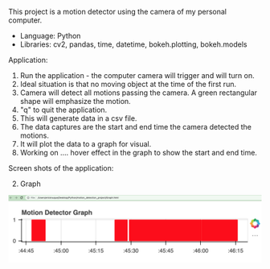 This project is a motion detector using the camera of my personal computer.

- Language: Python
- Libraries: cv2, pandas, time, datetime, bokeh.plotting, bokeh.models

Application:

1. Run the application - the computer camera will trigger and will turn on.
2. Ideal situation is that no moving object at the time of the first run.
3. Camera will detect all motions passing the camera. A green rectangular shape will emphasize the motion.
4. "q" to quit the application.
5. This will generate data in a csv file.
6. The data captures are the start and end time the camera detected the motions.
7. It will plot the data to a graph for visual.
8. Working on .... hover effect in the graph to show the start and end time.

Screen shots of the application:

2. Graph

!["Graph"](https://github.com/enukeWebDev/motion_detector/blob/main/images/Graph.jpg?raw=true)

